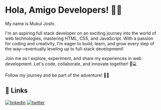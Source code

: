 # Hola, Amigo Developers! 👋✨

My name is Mukul Joshi.

I'm an aspiring full stack developer on an exciting journey into the world of web technologies, mastering HTML, CSS, and JavaScript. With a passion for coding and creativity, I'm eager to build, learn, and grow every step of the way—eventually leveling up to full-stack development!

Join me as I explore, experiment, and share my experiences in web development. Let's code, collaborate, and innovate together! 🚀💻

Follow my journey and be part of the adventure! 🚀🎯


## 🔗 Links
[![linkedin](https://img.shields.io/badge/linkedin-0A66C2?style=for-the-badge&logo=linkedin&logoColor=white)](https://www.linkedin.com/in/mukul-joshi-5375a9229)
[![twitter](https://img.shields.io/badge/twitter-1DA1F2?style=for-the-badge&logo=twitter&logoColor=white)](https://x.com/_oh_em_jay_)

